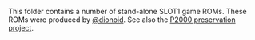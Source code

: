 This folder contains a number of stand-alone SLOT1 game ROMs. These ROMs
were produced by [@dionoid](https://github.com/dionoid). See also the 
[P2000 preservation project](https://github.com/p2000t).